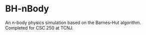 # BH-nBody
An n-body physics simulation based on the Barnes-Hut algorithm. Completed for CSC 250 at TCNJ.
